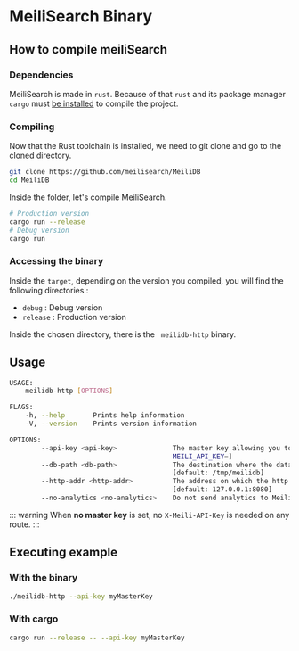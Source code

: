 # MeiliSearch Binary


## How to compile meiliSearch

### Dependencies

MeiliSearch is made in `rust`. Because of that `rust` and its package manager `cargo` must [be installed](https://www.rust-lang.org/tools/install) to compile the project.

### Compiling

Now that the Rust toolchain is installed, we need to git clone and go to the cloned directory.

```bash
git clone https://github.com/meilisearch/MeiliDB
cd MeiliDB
```

Inside the folder, let's compile MeiliSearch.

```bash
# Production version
cargo run --release
# Debug version
cargo run
```

### Accessing the binary

Inside the `target`, depending on the version you compiled, you will find the following directories :
* `debug` : Debug version
* `release` : Production version

Inside the chosen directory, there is the ` meilidb-http` binary.

## Usage

```bash
USAGE:
    meilidb-http [OPTIONS]

FLAGS:
    -h, --help       Prints help information
    -V, --version    Prints version information

OPTIONS:
        --api-key <api-key>              The master key allowing you to do everything on the server. [env:
                                         MEILI_API_KEY=]
        --db-path <db-path>              The destination where the database must be created. [env: MEILI_DB_PATH=]
                                         [default: /tmp/meilidb]
        --http-addr <http-addr>          The address on which the http server will listen. [env: MEILI_HTTP_ADDR=]
                                         [default: 127.0.0.1:8080]
        --no-analytics <no-analytics>    Do not send analytics to Meili. [env: MEILI_NO_ANALYTICS=]
```

::: warning
When **no master key** is set, no `X-Meili-API-Key` is needed on any route.
:::

## Executing example

### With the binary
```bash
./meilidb-http --api-key myMasterKey
```

### With cargo
```bash
cargo run --release -- --api-key myMasterKey
```
